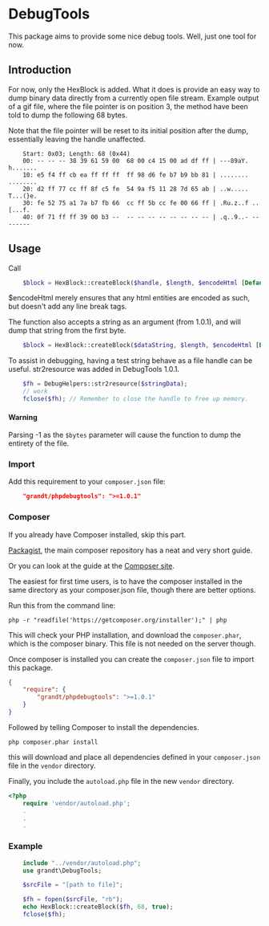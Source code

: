 # DebugTools


This package aims to provide some nice debug tools. Well, just one tool for now.
 

## Introduction

For now, only the HexBlock is added. What it does is provide an easy way to dump binary data directly from a currently open file stream.
Example output of a gif file, where the file pointer is on position 3, the method have been told to dump the following 68 bytes.

Note that the file pointer will be reset to its initial position after the dump, essentially leaving the handle unaffected.
```
    Start: 0x03; Length: 68 (0x44)
    00: -- -- -- 38 39 61 59 00  68 00 c4 15 00 ad df ff | ---89aY. h.......
    10: e5 f4 ff cb ea ff ff ff  ff 98 d6 fe b7 b9 bb 81 | ........ ........
    20: d2 ff 77 cc ff 8f c5 fe  54 9a f5 11 28 7d 65 ab | ..w..... T...(}e.
    30: fe 52 75 a1 7a b7 fb 66  cc ff 5b cc fe 00 66 ff | .Ru.z..f ..[...f.
    40: 0f 71 ff ff 39 00 b3 --  -- -- -- -- -- -- -- -- | .q..9..- --------
```

## Usage

Call 
```php
    $block = HexBlock::createBlock($handle, $length, $encodeHtml [Default = true]);
```

$encodeHtml merely ensures that any html entities are encoded as such, but doesn't add any line break tags.

The function also accepts a string as an argument (from 1.0.1), and will dump that string from the first byte.
```php
    $block = HexBlock::createBlock($dataString, $length, $encodeHtml [Default = true]);
```

To assist in debugging, having a test string behave as a file handle can be useful. str2resource was added in DebugTools 1.0.1.
```php
    $fh = DebugHelpers::str2resource($stringData);
    // work
    fclose($fh); // Remember to close the handle to free up memory.
```

#### Warning
Parsing -1 as the `$bytes` parameter will cause the function to dump the entirety of the file.

### Import

Add this requirement to your `composer.json` file:
```json
    "grandt/phpdebugtools": ">=1.0.1"
```

### Composer
If you already have Composer installed, skip this part.

[Packagist](https://packagist.org/), the main composer repository has a neat and very short guide.

Or you can look at the guide at the [Composer site](https://getcomposer.org/doc/00-intro.md#installation-linux-unix-osx).
 
The easiest for first time users, is to have the composer installed in the same directory as your composer.json file, though there are better options.

Run this from the command line:
```
php -r "readfile('https://getcomposer.org/installer');" | php
```

This will check your PHP installation, and download the `composer.phar`, which is the composer binary. This file is not needed on the server though.

Once composer is installed you can create the `composer.json` file to import this package.
```json
{
    "require": {
        "grandt/phpdebugtools": ">=1.0.1"
    }
}
```

Followed by telling Composer to install the dependencies.
```
php composer.phar install
```

this will download and place all dependencies defined in your `composer.json` file in the `vendor` directory.

Finally, you include the `autoload.php` file in the new `vendor` directory.
```php
<?php
    require 'vendor/autoload.php';
    .
    .
    .
```

### Example

```php
    include "../vendor/autoload.php";
    use grandt\DebugTools;

    $srcFile = "[path to file]";

    $fh = fopen($srcFile, "rb");
    echo HexBlock::createBlock($fh, 68, true);
    fclose($fh);
```

